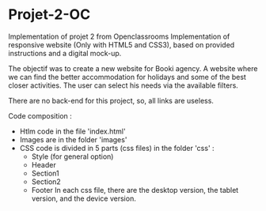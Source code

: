 # Projet-2-OC

Implementation of projet 2 from Openclassrooms
Implementation of responsive website (Only with HTML5 and CSS3), based on provided instructions and a digital mock-up.

The objectif was to create a new website for Booki agency. A website where we can find the better accommodation for holidays and some of the best closer activities. The user can select his needs via the available filters.

There are no back-end for this project, so, all links are useless.

Code composition :
- Htlm code in the file 'index.html'
- Images are in the folder 'images'
- CSS code is divided in 5 parts (css files) in the folder 'css' : 
    - Style (for general option)
    - Header
    - Section1
    - Section2
    - Footer
  In each css file, there are the desktop version, the tablet version, and the device version. 